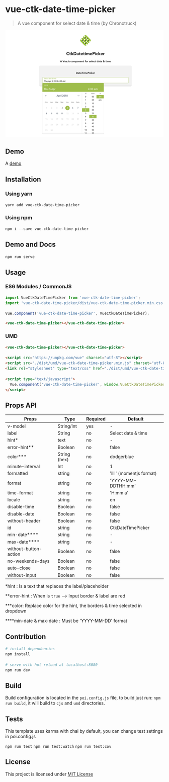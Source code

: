 # vue-ctk-date-time-picker

> A vue component for select date & time (by Chronotruck)

![vue-ctk-date-time-picker](./assets/illu.png)

## Demo
A [demo](https://htmlpreview.github.io/?https://github.com/chronotruck/vue-ctk-date-time-picker/blob/master/demo/dist/index.html)

## Installation

### Using yarn

`yarn add vue-ctk-date-time-picker`

### Using npm

`npm i --save vue-ctk-date-time-picker`

## Demo and Docs

`npm run serve`

## Usage

### ES6 Modules / CommonJS

```js
import VueCtkDateTimePicker from 'vue-ctk-date-time-picker';
import 'vue-ctk-date-time-picker/dist/vue-ctk-date-time-picker.min.css';

Vue.component('vue-ctk-date-time-picker', VueCtkDateTimePicker);
```

```html
<vue-ctk-date-time-picker></vue-ctk-date-time-picker>
```

### UMD

```html
<vue-ctk-date-time-picker></vue-ctk-date-time-picker>

<script src="https://unpkg.com/vue" charset="utf-8"></script>
<script src="./dist/umd/vue-ctk-date-time-picker.min.js" charset="utf-8"></script>
<link rel="stylesheet" type="text/css" href="./dist/umd/vue-ctk-date-time-picker.min.css">

<script type="text/javascript">
  Vue.component('vue-ctk-date-time-picker', window.VueCtkDateTimePicker.default);
</script>
```
## Props API

| Props      | Type       | Required | Default    |
|------------|------------|----------|------------|
| v-model    | String/Int | yes     | -          |
| label      | String     | no    | Select date & time |
| hint*       | text       | no       | -         |
| error-hint** | Boolean    | no      | false     |
| color***     | String (hex) | no    | dodgerblue |
| minute-interval | Int | no    | 1    |
| formatted   | string | no    | 'llll' (momentjs format) |
| format   | string | no      | 'YYYY-MM-DDTHH:mm' |
| time-format   | string | no  | 'H:mm a' |
| locale   | string | no     | en |
| disable-time   | Boolean | no     | false |
| disable-date   | Boolean | no  | false |
| without-header   | Boolean | no   | false |
| id  | string | no  | CtkDateTimePicker |
| min-date****  | string | no  | - |
| max-date****  | string | no  | - |
| without-button-action | Boolean | no | false |
| no-weekends-days | Boolean | no | false |
| auto-close | Boolean | no | false |
| without-input | Boolean | no | false |

*hint : Is a text that replaces the label/placeholder

**error-hint : When is `true` --> Input border & label are red

***color: Replace color for the hint, the borders & time selected in dropdown

****min-date & max-date : Must be 'YYYY-MM-DD' format


## Contribution

``` bash
# install dependencies
npm install

# serve with hot reload at localhost:8080
npm run dev
```

## Build

Build configuration is located in the `poi.config.js` file, to build just run: `npm run build`, it will build to `cjs` and `umd` directories.

## Tests

This template uses karma with chai by default, you can change test settings in poi.config.js

`npm run test`
`npm run test:watch`
`npm run test:cov`

## License

This project is licensed under [MIT License](http://en.wikipedia.org/wiki/MIT_License)
